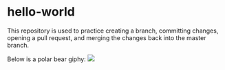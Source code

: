 # hello-world
This repository is used to practice creating a branch, committing changes, opening a pull request, and merging the changes back into the master branch.

Below is a polar bear giphy:
![](https://media.giphy.com/media/aK4wh0UE3oddS/giphy.gif)
